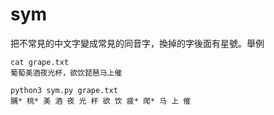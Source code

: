 # sym
把不常見的中文字變成常見的同音字，換掉的字後面有星號。舉例

```
cat grape.txt
葡萄美酒夜光杯，欲饮琵琶马上催

python3 sym.py grape.txt
脯* 桃* 美 酒 夜 光 杯 欲 饮 疲* 爬* 马 上 催
```

